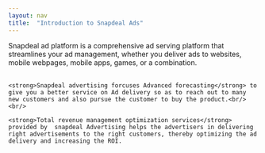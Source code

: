 ```yaml
---
layout: nav
title:  "Introduction to Snapdeal Ads"
---
```


<p >
Snapdeal ad platform  is a comprehensive ad serving platform that streamlines your ad management, whether you deliver ads to websites, mobile webpages, mobile apps, games, or a combination.<br/><br/>

    <strong>Snapdeal advertising forcuses Advanced forecasting</strong> to give you a better service on Ad delivery so as to reach out to many new customers and also pursue the customer to buy the product.<br/><br/>

    <strong>Total revenue management optimization services</strong> provided by  snapdeal Advertising helps the advertisers in delivering right advertisements to the right customers, thereby optimizing the ad delivery and increasing the ROI.

</p>